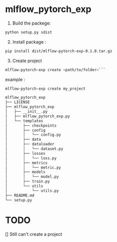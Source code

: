 # mlflow_pytorch_exp    


1. Build  the packege:

```bash
python setup.py sdist
```

2. Install package :

```bash
pip install dist/mlflow-pytorch-exp-0.1.0.tar.gz
```

3. Create project 
```bash
mlflow-pytorch-exp create <path/to/folder>```
```

example : 
```bash
mlflow-pytorch-exp create my_project
```



```bash
mlflow_pytorch_exp
├── LICENSE
├── mlflow_pytorch_exp
│   ├── __init__.py
│   ├── mlflow_pytorch_exp.py
│   └── templates
│       ├── checkpoints
│       ├── config
│       │   └── config.py
│       ├── data
│       ├── dataloader
│       │   └── dataset.py
│       ├── losses
│       │   └── loss.py
│       ├── metrics
│       │   └── metric.py
│       ├── models
│       │   └── model.py
│       ├── train.py
│       └── utils
│           └── utils.py
├── README.md
└── setup.py
```


# TODO 

[] Still can't create a project 


